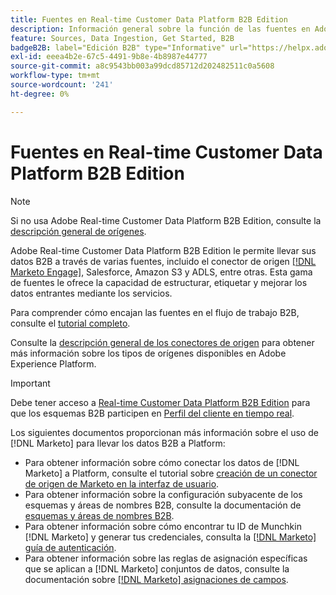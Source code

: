 ```yaml
---
title: Fuentes en Real-time Customer Data Platform B2B Edition
description: Información general sobre la función de las fuentes en Adobe Real-time Customer Data Platform B2B Edition.
feature: Sources, Data Ingestion, Get Started, B2B
badgeB2B: label="Edición B2B" type="Informative" url="https://helpx.adobe.com/legal/product-descriptions/real-time-customer-data-platform-b2b-edition-prime-and-ultimate-packages.html newtab=true"
exl-id: eeea4b2e-67c5-4491-9b8e-4b8987e44777
source-git-commit: a8c9543bb003a99dcd85712d202482511c0a5608
workflow-type: tm+mt
source-wordcount: '241'
ht-degree: 0%

---
```


# Fuentes en Real-time Customer Data Platform B2B Edition

>[!NOTE]
>
>Si no usa Adobe Real-time Customer Data Platform B2B Edition, consulte la [descripción general de orígenes](./sources-overview.md).

Adobe Real-time Customer Data Platform B2B Edition le permite llevar sus datos B2B a través de varias fuentes, incluido el conector de origen [[!DNL Marketo Engage]](../../sources/connectors/adobe-applications/marketo/marketo.md), Salesforce, Amazon S3 y ADLS, entre otras. Esta gama de fuentes le ofrece la capacidad de estructurar, etiquetar y mejorar los datos entrantes mediante los servicios.

Para comprender cómo encajan las fuentes en el flujo de trabajo B2B, consulte el [tutorial completo](../b2b-tutorial.md#ingest-your-data-into-experience-platform).

Consulte la [descripción general de los conectores de origen](../../sources/home.md) para obtener más información sobre los tipos de orígenes disponibles en Adobe Experience Platform.

>[!IMPORTANT]
>
>Debe tener acceso a [Real-time Customer Data Platform B2B Edition](../../rctcdp/../rtcdp/b2b-overview.md) para que los esquemas B2B participen en [Perfil del cliente en tiempo real](../proile/../../profile/home.md).

Los siguientes documentos proporcionan más información sobre el uso de [!DNL Marketo] para llevar los datos B2B a Platform:

* Para obtener información sobre cómo conectar los datos de [!DNL Marketo] a Platform, consulte el tutorial sobre [creación de un conector de origen de Marketo en la interfaz de usuario](../../sources/tutorials/ui/create/adobe-applications/marketo.md).
* Para obtener información sobre la configuración subyacente de los esquemas y áreas de nombres B2B, consulte la documentación de [esquemas y áreas de nombres B2B](../../sources/connectors/adobe-applications/marketo/marketo-namespaces.md).
* Para obtener información sobre cómo encontrar tu ID de Munchkin [!DNL Marketo] y generar tus credenciales, consulta la [[!DNL Marketo] guía de autenticación](../../sources/connectors/adobe-applications/marketo/marketo-auth.md).
* Para obtener información sobre las reglas de asignación específicas que se aplican a [!DNL Marketo] conjuntos de datos, consulte la documentación sobre [[!DNL Marketo] asignaciones de campos](../../sources/connectors/adobe-applications//mapping/marketo.md).
